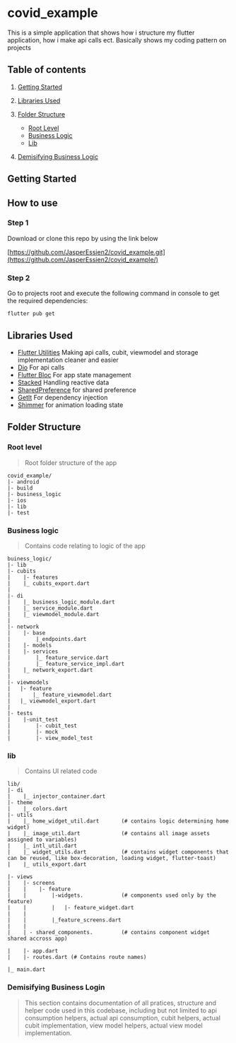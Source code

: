 # covid_example

This is a simple application that shows how i structure my flutter application, how i make api calls ect. Basically shows my coding pattern on projects

## Table of contents
1. [Getting Started](#getting_started)
 
2. [Libraries Used](#libraries_used)

3. [Folder Structure](#folder_structure)
    - [Root Level](#folder_structure_root_level)
    - [Business Logic](#folder_structure_business_logic)
    - [Lib](#folder_structure_lib)

4. [Demisifying Business Logic](#demisify_business_logic)

## Getting Started <a name ="getting_started"/>

## How to use

### Step 1
Download or clone this repo by using the link below

[https://github.com/JasperEssien2/covid_example.git](https://github.com/JasperEssien2/covid_example/)

### Step 2
Go to projects root and execute the following command in console to get the required dependencies:

`flutter pub get`

## Libraries Used  <a name ="libraries_used"/>
* [Flutter Utilities](https://github.com/JasperEssien2/flutter-utilities.git) Making api calls, cubit, viewmodel and storage implementation cleaner and easier
* [Dio](https://pub.dev/packages/dio) For api calls
* [Flutter Bloc](https://pub.dev/packages/flutter_bloc) For app state management
* [Stacked](https://pub.dev/packages/stacked) Handling reactive data
* [SharedPreference](https://pub.dev/packages/shared_preferences) for shared preference
* [GetIt](https://pub.dev/packages/get_it) For dependency injection
* [Shimmer](https://pub.dev/packages/shimmer) for animation loading state

## Folder Structure  <a name ="folder_structure"/>

### Root level <a name="folder_structure_root_level"/>
> Root folder structure of the app

    covid_example/
    |- android
    |- build
    |- business_logic
    |- ios
    |- lib
    |- test
    
### Business logic <a name = "folder_structure_business_logic"/>
> Contains code relating to logic of the app

    buiness_logic/
    |- lib
    |- cubits
    |    |- features
    |    |_ cubits_export.dart
    |    
    |- di
    |    |_ business_logic_module.dart
    |    |_ service_module.dart
    |    |_ viewmodel_module.dart
    |    
    |- network
    |    |- base
    |        |_endpoints.dart
    |    |- models
    |    |- services
    |        |_ feature_service.dart
    |        |_ feature_service_impl.dart
    |    |_ network_export.dart
    |    
    |- viewmodels
    |   |- feature
    |       |_ feature_viewmodel.dart
    |   |_ viewmodel_export.dart
    |    
    |- tests
    |    |-unit_test
    |        |- cubit_test
    |        |- mock
    |        |- view_model_test
 
### lib <a name = "folder_structure_lib"/>
> Contains UI related code

    lib/
    |- di
    |    |_ injector_container.dart
    |- theme
    |    |_ colors.dart
    |- utils
    |    |_ home_widget_util.dart       (# contains logic determining home widget)
    |    |_ image_util.dart             (# contains all image assets assigned to variables)
    |    |_ intl_util.dart
    |    |_ widget_utils.dart           (# contains widget components that can be reused, like box-decoration, loading widget, flutter-toast)
    |    |_ utils_export.dart
    
    |- views
    |    |- screens
    |    |    |- feature
    |    |        |-widgets.            (# components used only by the feature)
    |    |        |   |- feature_widget.dart
    |    |
    |    |        |_feature_screens.dart
    |    |
    |    | - shared_components.         (# contains component widget shared accross app)
    
    |    |- app.dart
    |    |- routes.dart (# Contains route names)
    
    |_ main.dart
    
### Demisifying Business Login <a name = "demisify_business_logic"/>
> This section contains documentation of all pratices, structure and helper code used in this codebase, including but not limited to api consumption helpers, actual api consumption, cubit helpers, actual cubit implementation, view model helpers, actual view model implementation.
